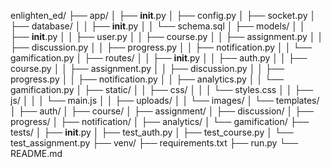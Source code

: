 enlighten_ed/
├── app/
│   ├── __init__.py
│   ├── config.py
│   ├── socket.py
│   ├── database/
│   │   ├── __init__.py
│   │   └── schema.sql
│   ├── models/
│   │   ├── __init__.py
│   │   ├── user.py
│   │   ├── course.py
│   │   ├── assignment.py
│   │   ├── discussion.py
│   │   ├── progress.py
│   │   ├── notification.py
│   │   └── gamification.py
│   ├── routes/
│   │   ├── __init__.py
│   │   ├── auth.py
│   │   ├── course.py
│   │   ├── assignment.py
│   │   ├── discussion.py
│   │   ├── progress.py
│   │   ├── notification.py
│   │   ├── analytics.py
│   │   └── gamification.py
│   ├── static/
│   │   ├── css/
│   │   │   └── styles.css
│   │   ├── js/
│   │   │   └── main.js
│   │   ├── uploads/
│   │   └── images/
│   └── templates/
│       ├── auth/
│       ├── course/
│       ├── assignment/
│       ├── discussion/
│       ├── progress/
│       ├── notification/
│       ├── analytics/
│       └── gamification/
├── tests/
│   ├── __init__.py
│   ├── test_auth.py
│   ├── test_course.py
│   └── test_assignment.py
├── venv/
├── requirements.txt
├── run.py
└── README.md

